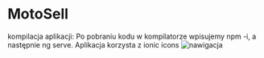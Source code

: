 # MotoSell

kompilacja aplikacji:
Po pobraniu kodu w kompilatorze wpisujemy npm -i, a następnie ng serve. Aplikacja korzysta z ionic icons
![nawigacja](https://user-images.githubusercontent.com/38471575/126463466-ee73d250-4f4d-47f3-bcfb-dc9e3f9a5c9f.png)
